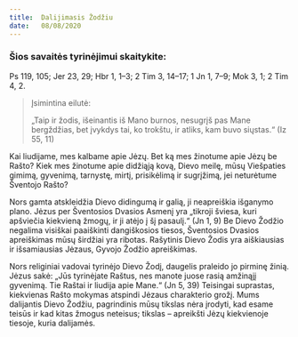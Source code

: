```yaml
---
title:  Dalijimasis Žodžiu
date:   08/08/2020
---
```


### Šios savaitės tyrinėjimui skaitykite:
Ps 119, 105; Jer 23, 29; Hbr 1, 1–3; 2 Tim 3, 14–17; 1 Jn 1, 7–9; Mok 3, 1; 2 Tim 4, 2.

> <p>Įsimintina eilutė:</p>
>  „Taip ir žodis, išeinantis iš Mano burnos, nesugrįš pas Mane bergždžias, bet įvykdys tai, ko trokštu, ir atliks, kam buvo siųstas.“ (Iz 55, 11)

Kai liudijame, mes kalbame apie Jėzų. Bet ką mes žinotume apie Jėzų be Rašto? Kiek mes žinotume apie didžiąją kovą, Dievo meilę, mūsų Viešpaties gimimą, gyvenimą, tarnystę, mirtį, prisikėlimą ir sugrįžimą, jei neturėtume Šventojo Rašto?

Nors gamta atskleidžia Dievo didingumą ir galią, ji neapreiškia išganymo plano. Jėzus per Šventosios Dvasios Asmenį yra „tikroji šviesa, kuri apšviečia kiekvieną žmogų, ir ji atėjo į šį pasaulį.“ (Jn 1, 9) Be Dievo Žodžio negalima visiškai paaiškinti dangiškosios tiesos, Šventosios Dvasios apreiškimas mūsų širdžiai yra ribotas. Rašytinis Dievo Žodis yra aiškiausias ir išsamiausias Jėzaus, Gyvojo Žodžio apreiškimas.

Nors religiniai vadovai tyrinėjo Dievo Žodį, daugelis praleido jo pirminę žinią. Jėzus sakė: „Jūs tyrinėjate Raštus, nes manote juose rasią amžinąjį gyvenimą. Tie Raštai ir liudija apie Mane.“ (Jn 5, 39) Teisingai suprastas, kiekvienas Rašto mokymas atspindi Jėzaus charakterio grožį. Mums dalijantis Dievo Žodžiu, pagrindinis mūsų tikslas nėra įrodyti, kad esame teisūs ir kad kitas žmogus neteisus; tikslas – apreikšti Jėzų kiekvienoje tiesoje, kuria dalijamės.
